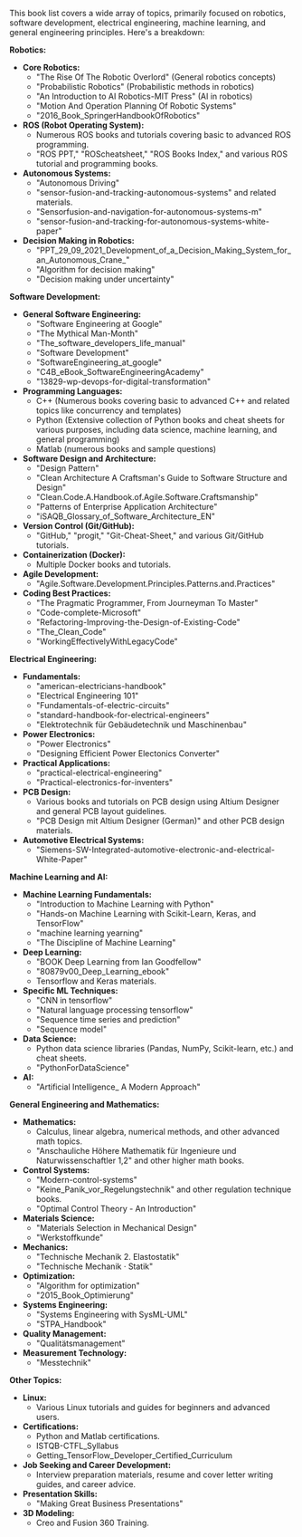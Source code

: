 This book list covers a wide array of topics, primarily focused on robotics, software development, electrical engineering, machine learning, and general engineering principles. Here's a breakdown:

**Robotics:**

* **Core Robotics:**
    * "The Rise Of The Robotic Overlord" (General robotics concepts)
    * "Probabilistic Robotics" (Probabilistic methods in robotics)
    * "An Introduction to AI Robotics-MIT Press" (AI in robotics)
    * "Motion And Operation Planning Of Robotic Systems"
    * "2016_Book_SpringerHandbookOfRobotics"
* **ROS (Robot Operating System):**
    * Numerous ROS books and tutorials covering basic to advanced ROS programming.
    * "ROS PPT," "ROScheatsheet," "ROS Books Index," and various ROS tutorial and programming books.
* **Autonomous Systems:**
    * "Autonomous Driving"
    * "sensor-fusion-and-tracking-autonomous-systems" and related materials.
    * "Sensorfusion-and-navigation-for-autonomous-systems-m"
    * "sensor-fusion-and-tracking-for-autonomous-systems-white-paper"
* **Decision Making in Robotics:**
    * "PPT_29_09_2021_Development_of_a_Decision_Making_System_for_an_Autonomous_Crane_"
    * "Algorithm for decision making"
    * "Decision making under uncertainty"

**Software Development:**

* **General Software Engineering:**
    * "Software Engineering at Google"
    * "The Mythical Man-Month"
    * "The_software_developers_life_manual"
    * "Software Development"
    * "SoftwareEngineering_at_google"
    * "C4B_eBook_SoftwareEngineeringAcademy"
    * "13829-wp-devops-for-digital-transformation"
* **Programming Languages:**
    * C++ (Numerous books covering basic to advanced C++ and related topics like concurrency and templates)
    * Python (Extensive collection of Python books and cheat sheets for various purposes, including data science, machine learning, and general programming)
    * Matlab (numerous books and sample questions)
* **Software Design and Architecture:**
    * "Design Pattern"
    * "Clean Architecture A Craftsman's Guide to Software Structure and Design"
    * "Clean.Code.A.Handbook.of.Agile.Software.Craftsmanship"
    * "Patterns of Enterprise Application Architecture"
    * "iSAQB_Glossary_of_Software_Architecture_EN"
* **Version Control (Git/GitHub):**
    * "GitHub," "progit," "Git-Cheat-Sheet," and various Git/GitHub tutorials.
* **Containerization (Docker):**
    * Multiple Docker books and tutorials.
* **Agile Development:**
    * "Agile.Software.Development.Principles.Patterns.and.Practices"
* **Coding Best Practices:**
    * "The Pragmatic Programmer, From Journeyman To Master"
    * "Code-complete-Microsoft"
    * "Refactoring-Improving-the-Design-of-Existing-Code"
    * "The_Clean_Code"
    * "WorkingEffectivelyWithLegacyCode"

**Electrical Engineering:**

* **Fundamentals:**
    * "american-electricians-handbook"
    * "Electrical Engineering 101"
    * "Fundamentals-of-electric-circuits"
    * "standard-handbook-for-electrical-engineers"
    * "Elektrotechnik für Gebäudetechnik und Maschinenbau"
* **Power Electronics:**
    * "Power Electronics"
    * "Designing Efficient Power Electonics Converter"
* **Practical Applications:**
    * "practical-electrical-engineering"
    * "Practical-electronics-for-inventers"
* **PCB Design:**
    * Various books and tutorials on PCB design using Altium Designer and general PCB layout guidelines.
    * "PCB Design mit Altium Designer (German)" and other PCB design materials.
* **Automotive Electrical Systems:**
    * "Siemens-SW-Integrated-automotive-electronic-and-electrical-White-Paper"

**Machine Learning and AI:**

* **Machine Learning Fundamentals:**
    * "Introduction to Machine Learning with Python"
    * "Hands-on Machine Learning with Scikit-Learn, Keras, and TensorFlow"
    * "machine learning yearning"
    * "The Discipline of Machine Learning"
* **Deep Learning:**
    * "BOOK Deep Learning from Ian Goodfellow"
    * "80879v00_Deep_Learning_ebook"
    * Tensorflow and Keras materials.
* **Specific ML Techniques:**
    * "CNN in tensorflow"
    * "Natural language processing tensorflow"
    * "Sequence time series and prediction"
    * "Sequence model"
* **Data Science:**
    * Python data science libraries (Pandas, NumPy, Scikit-learn, etc.) and cheat sheets.
    * "PythonForDataScience"
* **AI:**
    * "Artificial Intelligence_ A Modern Approach"

**General Engineering and Mathematics:**

* **Mathematics:**
    * Calculus, linear algebra, numerical methods, and other advanced math topics.
    * "Anschauliche Höhere Mathematik für Ingenieure und Naturwissenschaftler 1,2" and other higher math books.
* **Control Systems:**
    * "Modern-control-systems"
    * "Keine_Panik_vor_Regelungstechnik" and other regulation technique books.
    * "Optimal Control Theory - An Introduction"
* **Materials Science:**
    * "Materials Selection in Mechanical Design"
    * "Werkstoffkunde"
* **Mechanics:**
    * "Technische Mechanik 2. Elastostatik"
    * "Technische Mechanik · Statik"
* **Optimization:**
    * "Algorithm for optimization"
    * "2015_Book_Optimierung"
* **Systems Engineering:**
    * "Systems Engineering with SysML-UML"
    * "STPA_Handbook"
* **Quality Management:**
    * "Qualitätsmanagement"
* **Measurement Technology:**
    * "Messtechnik"

**Other Topics:**

* **Linux:**
    * Various Linux tutorials and guides for beginners and advanced users.
* **Certifications:**
    * Python and Matlab certifications.
    * ISTQB-CTFL_Syllabus
    * Getting_TensorFlow_Developer_Certified_Curriculum
* **Job Seeking and Career Development:**
    * Interview preparation materials, resume and cover letter writing guides, and career advice.
* **Presentation Skills:**
    * "Making Great Business Presentations"
* **3D Modeling:**
    * Creo and Fusion 360 Training.
